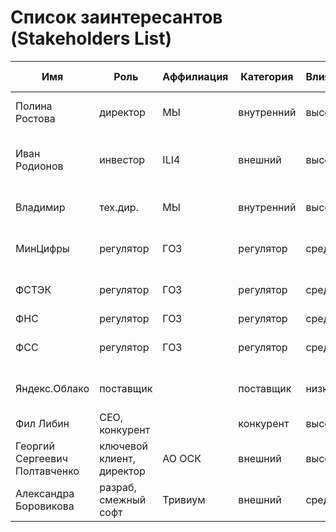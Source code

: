 # Список заинтересантов (Stakeholders List)

| Имя                           | Роль                      | Аффилиация  | Категория  | Влияние | Интерес | Интересы                                       | Контакты                 | Частота контактов   | Дополнительно                                     |
|-------------------------------|---------------------------|-------------|------------|---------|---------|------------------------------------------------|--------------------------|---------------------|---------------------------------------------------|
| Полина Ростова                | директор                  | МЫ          | внутренний | высокое | высокий | состояние проекта, сроки, проблемы, зп         | invanov@email.dom        | ежедневно           |                                                   |
| Иван Родионов                 | инвестор                  | ILI4        | внешний    | высокое | средний | бюджет, расходы, сроки завершения, окупаемость | +7 111 111 11111         | еженедельно         |                                                   |
| Владимир                      | тех.дир.                  | МЫ          | внутренний | высокое | высокий | разработка, бюджет, сроки, зп                  | telegram: @SidorovaAnna  | ежедневно           |                                                   |
| МинЦифры                      | регулятор                 | ГОЗ         | регулятор  | среднее | высокий | лицензирование, защита информации              | https://digital.gov.ru/  | ежегодно            | зарегистрироваться как россиское ПО               |
| ФСТЭК                         | регулятор                 | ГОЗ         | регулятор  | среднее | высокий | защита информации                              | https://fstec.ru/        | ежеквартально       | с целью выхода в сектор ОПК надо пройти испытания |
| ФНС                           | регулятор                 | ГОЗ         | регулятор  | среднее | низкий  | оплата налогов                                 | https://nalog.gov.ru/    | ежеквартально       |                                                   |
| ФСС                           | регулятор                 | ГОЗ         | регулятор  | среднее | низкий  | оплата налогов, оплата больничных              | https://fss.ru/          | ежемесячно          |                                                   |
| Яндекс.Облако                 | поставщик                 |             | поставщик  | низкое  | нет     | оплата счетов, соблюдение законов              | https://cloud.yandex.ru/ | нет                 |                                                   |
| Фил Либин                     | CEO, конкурент            |             | конкурент  | высокое | низкий  | захват рынка                                   | http://evernote.com/     | нет                 |                                                   |
| Георгий Сергеевич Полтавченко | ключевой клиент, директор | АО ОСК      | внешний    | высокое | высокий | сроки, функции, стоимость                      | http://aoosk.ru          | ежемесячно          |                                                   |
| Александра Боровикова         | разраб, смежный софт      | Тривиум     | внешний    | среднее | низкий  | функции                                        | http://3v-group.net      | еженедельно         | интеграция функционала в BI-систему               |
